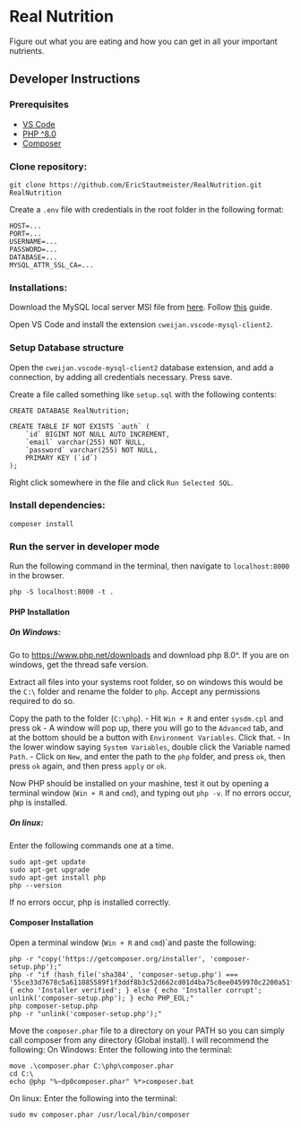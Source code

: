 # Real Nutrition
Figure out what you are eating and how you can get in all your important nutrients. 


## Developer Instructions
### Prerequisites

-   [VS Code](https://code.visualstudio.com/download)
-   [PHP ^8.0](#php-installation)
-   [Composer](#composer-installation)


### Clone repository:

```
git clone https://github.com/EricStautmeister/RealNutrition.git RealNutrition
```

Create a `.env` file with credentials in the root folder in the following format:

```
HOST=...
PORT=...
USERNAME=...
PASSWORD=...
DATABASE=...
MYSQL_ATTR_SSL_CA=...
```

### Installations: <br>

Download the MySQL local server MSI file from [here](https://dev.mysql.com/downloads/file/?id=516926).
Follow [this](https://www.prisma.io/dataguide/mysql/setting-up-a-local-mysql-database) guide.

Open VS Code and install the extension `cweijan.vscode-mysql-client2`.

### Setup Database structure
Open the `cweijan.vscode-mysql-client2` database extension, and add a connection, by adding all credentials necessary. Press save. 

Create a file called something like `setup.sql` with the following contents:

```
CREATE DATABASE RealNutrition;

CREATE TABLE IF NOT EXISTS `auth` (
    `id` BIGINT NOT NULL AUTO_INCREMENT,
    `email` varchar(255) NOT NULL,
    `password` varchar(255) NOT NULL,
    PRIMARY KEY (`id`)
);
```
Right click somewhere in the file and click `Run Selected SQL`.

### Install dependencies:

```
composer install
```

### Run the server in developer mode
Run the following command in the terminal, then navigate to `localhost:8000` in the browser. 
```
php -S localhost:8000 -t .
```

#### PHP Installation



##### On Windows:
Go to https://www.php.net/downloads and download php 8.0^.
If you are on windows, get the thread safe version. 

Extract all files into your systems root folder, so on windows this would be the `C:\` folder and rename the folder to `php`. Accept any permissions required to do so. 

Copy the path to the folder (`C:\php`).
    - Hit `Win + R` and enter `sysdm.cpl` and press ok
    - A window will pop up, there you will go to the `Advanced` tab, and at the bottom should be a button with `Environment Variables`. Click that.
    - In the lower window saying `System Variables`, double click the Variable named `Path`. 
    - Click on `New`, and enter the path to the `php` folder, and press `ok`, then press `ok` again, and then press `apply` or `ok`.

Now PHP should be installed on your mashine, test it out by opening a terminal window (`Win + R` and `cmd`), and typing out `php -v`. If no errors occur, php is installed. 

##### On linux:
Enter the following commands one at a time. 
```
sudo apt-get update
sudo apt-get upgrade
sudo apt-get install php
php --version
```
If no errors occur, php is installed correctly. 


#### Composer Installation
Open a terminal window (`Win + R` and `cmd`)`and paste the following:
```
php -r "copy('https://getcomposer.org/installer', 'composer-setup.php');"
php -r "if (hash_file('sha384', 'composer-setup.php') === '55ce33d7678c5a611085589f1f3ddf8b3c52d662cd01d4ba75c0ee0459970c2200a51f492d557530c71c15d8dba01eae') { echo 'Installer verified'; } else { echo 'Installer corrupt'; unlink('composer-setup.php'); } echo PHP_EOL;"
php composer-setup.php
php -r "unlink('composer-setup.php');"
```
Move the `composer.phar` file to a directory on your PATH so you can simply call composer from any directory (Global install). 
I will recommend the following:
On Windows: 
Enter the following into the terminal: 
```
move .\composer.phar C:\php\composer.phar
cd C:\
echo @php "%~dp0composer.phar" %*>composer.bat
```

On linux:
Enter the following into the terminal: 
```
sudo mv composer.phar /usr/local/bin/composer
```
